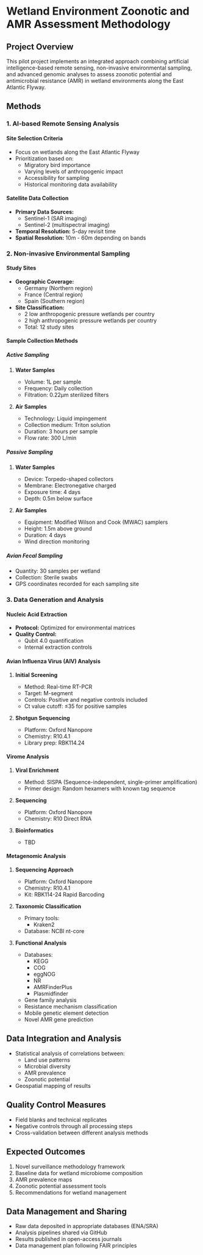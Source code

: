 # Wetland Environment Zoonotic and AMR Assessment Methodology

## Project Overview
This pilot project implements an integrated approach combining artificial intelligence-based remote sensing, non-invasive environmental sampling, and advanced genomic analyses to assess zoonotic potential and antimicrobial resistance (AMR) in wetland environments along the East Atlantic Flyway.

## Methods

### 1. AI-based Remote Sensing Analysis

#### Site Selection Criteria
- Focus on wetlands along the East Atlantic Flyway
- Prioritization based on:
  - Migratory bird importance
  - Varying levels of anthropogenic impact
  - Accessibility for sampling
  - Historical monitoring data availability

#### Satellite Data Collection
- **Primary Data Sources:**
  - Sentinel-1 (SAR imaging)
  - Sentinel-2 (multispectral imaging)
- **Temporal Resolution:** 5-day revisit time
- **Spatial Resolution:** 10m - 60m depending on bands

### 2. Non-invasive Environmental Sampling

#### Study Sites
- **Geographic Coverage:**
  - Germany (Northern region)
  - France (Central region)
  - Spain (Southern region)
- **Site Classification:**
  - 2 low anthropogenic pressure wetlands per country
  - 2 high anthropogenic pressure wetlands per country
  - Total: 12 study sites

#### Sample Collection Methods

##### Active Sampling
1. **Water Samples**
   - Volume: 1L per sample
   - Frequency: Daily collection
   - Filtration: 0.22μm sterilized filters

2. **Air Samples**
   - Technology: Liquid impingement
   - Collection medium: Triton solution
   - Duration: 3 hours per sample
   - Flow rate: 300 L/min

##### Passive Sampling
1. **Water Samples**
   - Device: Torpedo-shaped collectors
   - Membrane: Electronegative charged
   - Exposure time: 4 days
   - Depth: 0.5m below surface

2. **Air Samples**
   - Equipment: Modified Wilson and Cook (MWAC) samplers
   - Height: 1.5m above ground
   - Duration: 4 days
   - Wind direction monitoring

##### Avian Fecal Sampling
- Quantity: 30 samples per wetland
- Collection: Sterile swabs
- GPS coordinates recorded for each sampling site

### 3. Data Generation and Analysis

#### Nucleic Acid Extraction
- **Protocol:** Optimized for environmental matrices
- **Quality Control:**
  - Qubit 4.0 quantification
  - Internal extraction controls

#### Avian Influenza Virus (AIV) Analysis
1. **Initial Screening**
   - Method: Real-time RT-PCR
   - Target: M-segment
   - Controls: Positive and negative controls included
   - Ct value cutoff: ≤35 for positive samples

2. **Shotgun Sequencing**
   - Platform: Oxford Nanopore
   - Chemistry: R10.4.1
   - Library prep: RBK114.24

#### Virome Analysis
1. **Viral Enrichment**
   - Method: SISPA (Sequence-independent, single-primer amplification)
   - Primer design: Random hexamers with known tag sequence

2. **Sequencing**
   - Platform: Oxford Nanopore
   - Chemistry: R10 Direct RNA

3. **Bioinformatics**
   - TBD

#### Metagenomic Analysis
1. **Sequencing Approach**
   - Platform: Oxford Nanopore
   - Chemistry: R10.4.1
   - Kit: RBK114-24 Rapid Barcoding

3. **Taxonomic Classification**
   - Primary tools:
     - Kraken2
   - Database: NCBI nt-core
  
4. **Functional Analysis**
   - Databases:
     - KEGG
     - COG
     - eggNOG
     - NR
     - AMRFinderPlus
     - Plasmidfinder
   - Gene family analysis
   - Resistance mechanism classification
   - Mobile genetic element detection
   - Novel AMR gene prediction

## Data Integration and Analysis
- Statistical analysis of correlations between:
  - Land use patterns
  - Microbial diversity
  - AMR prevalence
  - Zoonotic potential
- Geospatial mapping of results

## Quality Control Measures
- Field blanks and technical replicates
- Negative controls through all processing steps
- Cross-validation between different analysis methods

## Expected Outcomes
1. Novel surveillance methodology framework
2. Baseline data for wetland microbiome composition
3. AMR prevalence maps
4. Zoonotic potential assessment tools
5. Recommendations for wetland management

## Data Management and Sharing
- Raw data deposited in appropriate databases (ENA/SRA)
- Analysis pipelines shared via GitHub
- Results published in open-access journals
- Data management plan following FAIR principles
